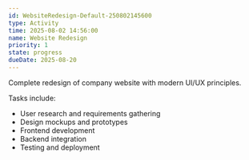 ```yaml
---
id: WebsiteRedesign-Default-250802145600
type: Activity
time: 2025-08-02 14:56:00
name: Website Redesign
priority: 1
state: progress
dueDate: 2025-08-20
---
```


Complete redesign of company website with modern UI/UX principles.

Tasks include:
- User research and requirements gathering
- Design mockups and prototypes
- Frontend development
- Backend integration
- Testing and deployment
